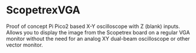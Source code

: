 # ScopetrexVGA
 Proof of concept Pi Pico2 based X-Y oscilloscope with Z (blank) inputs. Allows you to display the image from the Scopetrex board on a regular VGA monitor without the need for an analog XY dual-beam oscilloscope or other vector monitor.
